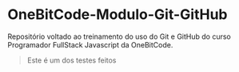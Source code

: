 # OneBitCode-Modulo-Git-GitHub
Repositório voltado ao treinamento do uso do Git e GitHub do curso Programador FullStack Javascript da OneBitCode.

> Este é um dos testes feitos
